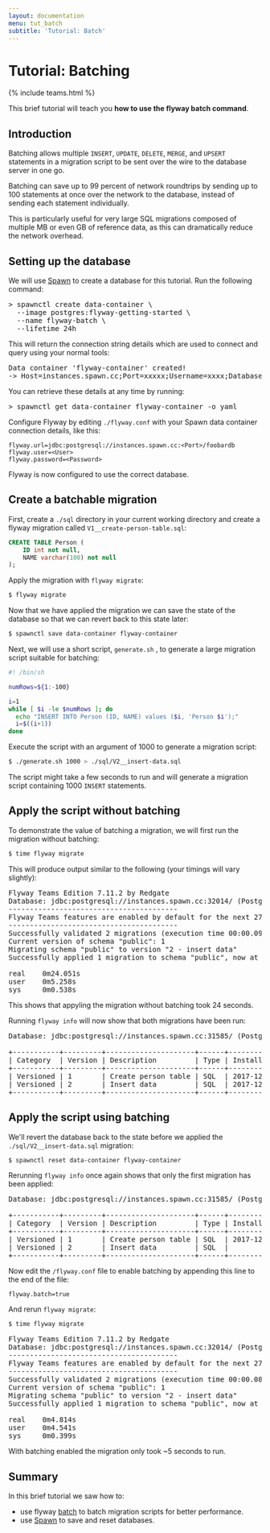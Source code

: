 ```yaml
---
layout: documentation
menu: tut_batch
subtitle: 'Tutorial: Batch'
---
```

# Tutorial: Batching
{% include teams.html %}

This brief tutorial will teach you **how to use the flyway batch command**.

## Introduction

Batching allows multiple `INSERT`, `UPDATE`, `DELETE`, `MERGE`, and `UPSERT` statements in a migration script to be sent over the wire to the database server in one go.

Batching can save up to 99 percent of network roundtrips by sending up to 100 statements at once over the network to the database, instead of sending each statement individually.

This is particularly useful for very large SQL migrations composed of multiple MB or even GB of reference data, as this can dramatically reduce the network overhead.

## Setting up the database

We will use [Spawn](https://spawn.cc) to create a database for this tutorial. Run the following command:

<pre class="console"><span>&gt;</span> spawnctl create data-container \
  --image postgres:flyway-getting-started \
  --name flyway-batch \
  --lifetime 24h</pre>

This will return the connection string details which are used to connect and query using your normal tools:

<pre class="console">Data container 'flyway-container' created!
-> Host=instances.spawn.cc;Port=xxxxx;Username=xxxx;Database=foobardb;Password=xxxxxxxxx</pre>

You can retrieve these details at any time by running:

<pre class="console"><span>&gt;</span> spawnctl get data-container flyway-container -o yaml</pre>

Configure Flyway by editing `./flyway.conf` with your Spawn data container connection details, like this:

```properties
flyway.url=jdbc:postgresql://instances.spawn.cc:<Port>/foobardb
flyway.user=<User>
flyway.password=<Password>
```

Flyway is now configured to use the correct database.

## Create a batchable migration

First, create a `./sql` directory in your current working directory and create a flyway migration called `V1__create-person-table.sql`:

```sql
CREATE TABLE Person (
    ID int not null,
    NAME varchar(100) not null
);
```

Apply the migration with `flyway migrate`:

```bash
$ flyway migrate
```

Now that we have applied the migration we can save the state of the database so that we can revert back to this state later:

```bash
$ spawnctl save data-container flyway-container
```

Next, we will use a short script, `generate.sh` , to generate a large migration script suitable for batching:

```bash
#! /bin/sh

numRows=${1:-100}

i=1
while [ $i -le $numRows ]; do
  echo "INSERT INTO Person (ID, NAME) values ($i, 'Person $i');"
  i=$((i+1))
done
```

Execute the script with an argument of 1000 to generate a migration script:

```bash
$ ./generate.sh 1000 > ./sql/V2__insert-data.sql
```

The script might take a few seconds to run and will generate a migration script containing 1000 `INSERT` statements.

## Apply the script without batching

To demonstrate the value of batching a migration, we will first run the migration without batching:

```bash
$ time flyway migrate
```

This will produce output similar to the following (your timings will vary slightly):
<pre class="console">
Flyway Teams Edition 7.11.2 by Redgate
Database: jdbc:postgresql://instances.spawn.cc:32014/ (PostgreSQL 11.0)
----------------------------------------
Flyway Teams features are enabled by default for the next 27 days. Learn more at https://flywaydb.org?ref=v7.11.2_teams
----------------------------------------
Successfully validated 2 migrations (execution time 00:00.097s)
Current version of schema "public": 1
Migrating schema "public" to version "2 - insert data"
Successfully applied 1 migration to schema "public", now at version v2 (execution time 00:20.544s)

real    0m24.051s
user    0m5.258s
sys     0m0.538s</pre>

This shows that appyling the migration without batching took 24 seconds.

Running `flyway info` will now show that both migrations have been run:

<pre class="console">Database: jdbc:postgresql://instances.spawn.cc:31585/ (PostgreSQL 11.0)

+-----------+---------+---------------------+------+---------------------+---------+----------+
| Category  | Version | Description         | Type | Installed On        | State   | Undoable |
+-----------+---------+---------------------+------+---------------------+---------+----------+
| Versioned | 1       | Create person table | SQL  | 2017-12-17 19:57:28 | Success | No       |
| Versioned | 2       | Insert data         | SQL  | 2017-12-17 20:01:13 | Success | No       |
+-----------+---------+---------------------+------+---------------------+---------+----------+</pre>

## Apply the script using batching

We'll revert the database back to the state before we applied the `./sql/V2__insert-data.sql` migration:

```bash
$ spawnctl reset data-container flyway-container
```

Rerunning `flyway info` once again shows that only the first migration has been applied:

<pre class="console">Database: jdbc:postgresql://instances.spawn.cc:31585/ (PostgreSQL 11.0)

+-----------+---------+---------------------+------+---------------------+---------+----------+
| Category  | Version | Description         | Type | Installed On        | State   | Undoable |
+-----------+---------+---------------------+------+---------------------+---------+----------+
| Versioned | 1       | Create person table | SQL  | 2017-12-17 19:57:28 | Success | No       |
| Versioned | 2       | Insert data         | SQL  |                     | Pending | No       |
+-----------+---------+---------------------+------+---------------------+---------+----------+</pre>

Now edit the `/flyway.conf` file to enable batching by appending this line to the end of the file:

```properties
flyway.batch=true
```

And rerun `flyway migrate`:

```bash
$ time flyway migrate
```

<pre class="console">
Flyway Teams Edition 7.11.2 by Redgate
Database: jdbc:postgresql://instances.spawn.cc:32014/ (PostgreSQL 11.0)
----------------------------------------
Flyway Teams features are enabled by default for the next 27 days. Learn more at https://flywaydb.org?ref=v7.11.2_teams
----------------------------------------
Successfully validated 2 migrations (execution time 00:00.089s)
Current version of schema "public": 1
Migrating schema "public" to version "2 - insert data"
Successfully applied 1 migration to schema "public", now at version v2 (execution time 00:01.005s)

real    0m4.814s
user    0m4.541s
sys     0m0.399s</pre>

With batching enabled the migration only took ~5 seconds to run.

## Summary

In this brief tutorial we saw how to:
* use flyway [batch](https://flywaydb.org/documentation/configuration/parameters/batch) to batch migration scripts for better performance.
* use [Spawn](https://spawn.cc) to save and reset databases.

